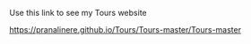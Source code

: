 Use this link to see my Tours website

https://pranalinere.github.io/Tours/Tours-master/Tours-master
